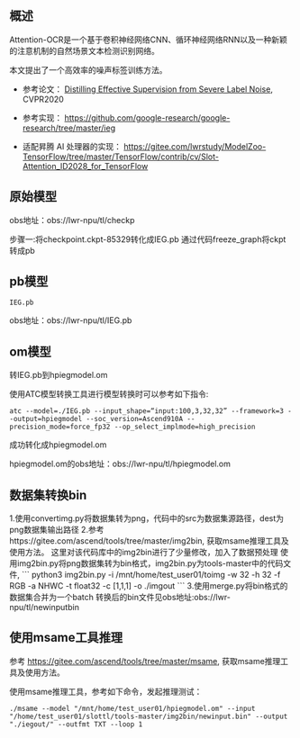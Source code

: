 <h2 id="概述.md">概述</h2>

Attention-OCR是一个基于卷积神经网络CNN、循环神经网络RNN以及一种新颖的注意机制的自然场景文本检测识别网络。

本文提出了一个高效率的噪声标签训练方法。


- 参考论文：
[Distilling Effective Supervision from Severe Label Noise](https://arxiv.org/pdf/1910.00701.pdf),
    CVPR2020
- 参考实现：
https://github.com/google-research/google-research/tree/master/ieg

- 适配昇腾 AI 处理器的实现：
https://gitee.com/lwrstudy/ModelZoo-TensorFlow/tree/master/TensorFlow/contrib/cv/Slot-Attention_ID2028_for_TensorFlow


<h2 id="概述.md">原始模型</h2>

obs地址：obs://lwr-npu/tl/checkp


步骤一:将checkpoint.ckpt-85329转化成IEG.pb
通过代码freeze_graph将ckpt转成pb



<h2 id="概述.md">pb模型</h2>

```
IEG.pb
```
obs地址：obs://lwr-npu/tl/IEG.pb


<h2 id="概述.md">om模型</h2>

转IEG.pb到hpiegmodel.om

使用ATC模型转换工具进行模型转换时可以参考如下指令:

```
atc --model=./IEG.pb --input_shape=“input:100,3,32,32” --framework=3 --output=hpiegmodel --soc_version=Ascend910A --precision_mode=force_fp32 --op_select_implmode=high_precision
```

成功转化成hpiegmodel.om

hpiegmodel.om的obs地址：obs://lwr-npu/tl/hpiegmodel.om


<h2 id="概述.md">数据集转换bin</h2>
1.使用convertimg.py将数据集转为png，代码中的src为数据集源路径，dest为png数据集输出路径
2.参考 https://gitee.com/ascend/tools/tree/master/img2bin, 获取msame推理工具及使用方法。
这里对该代码库中的img2bin进行了少量修改，加入了数据预处理
使用img2bin.py将png数据集转为bin格式，img2bin.py为tools-master中的代码文件,
```
python3 img2bin.py -i /mnt/home/test_user01/toimg -w 32 -h 32 -f RGB -a NHWC -t float32  -c [1,1,1] -o ./imgout 
```
3.使用merge.py将bin格式的数据集合并为一个batch
转换后的bin文件见obs地址:obs://lwr-npu/tl/newinputbin




<h2 id="概述.md">使用msame工具推理</h2>

参考 https://gitee.com/ascend/tools/tree/master/msame, 获取msame推理工具及使用方法。

使用msame推理工具，参考如下命令，发起推理测试：

```
./msame --model "/mnt/home/test_user01/hpiegmodel.om" --input "/home/test_user01/slottl/tools-master/img2bin/newinput.bin" --output "./iegout/" --outfmt TXT --loop 1
```









